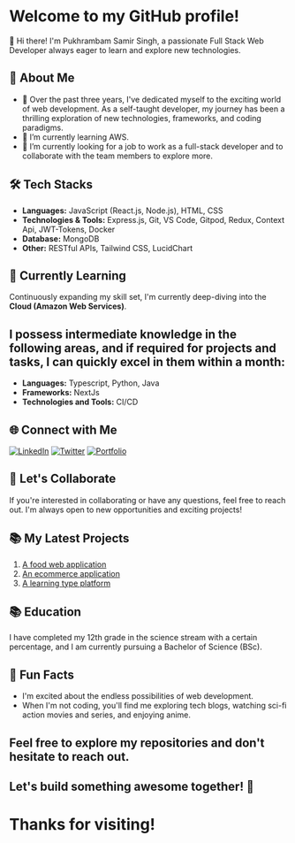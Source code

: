 # Welcome to my GitHub profile!

👋 Hi there! I'm Pukhrambam Samir Singh, a passionate Full Stack Web Developer always eager to learn and explore new technologies.

## 🚀 About Me

- 🌟 Over the past three years, I've dedicated myself to the exciting world of web development. As a self-taught developer, my journey has been a thrilling exploration of new technologies, frameworks, and coding paradigms.
- 🌱 I’m currently learning AWS.
- 👯 I’m currently looking for a job to work as a full-stack developer and to collaborate with the team members to explore more.

## 🛠️ Tech Stacks

- **Languages:** JavaScript (React.js, Node.js), HTML, CSS
- **Technologies & Tools:** Express.js, Git, VS Code, Gitpod, Redux, Context Api, JWT-Tokens, Docker
- **Database:** MongoDB
- **Other:** RESTful APIs, Tailwind CSS, LucidChart

## 🌱 Currently Learning

Continuously expanding my skill set, I'm currently deep-diving into the **Cloud (Amazon Web Services)**.

## I possess intermediate knowledge in the following areas, and if required for projects and tasks, I can quickly excel in them within a month:

- **Languages:** Typescript, Python, Java
- **Frameworks:** NextJs
- **Technologies and Tools:** CI/CD

## 🌐 Connect with Me

[![LinkedIn](https://img.shields.io/badge/LinkedIn-Connect-blue)](https://www.linkedin.com/in/samir-singh-6576bb251?lipi=urn%3Ali%3Apage%3Ad_flagship3_profile_view_base_contact_details%3BuAviPuB2S4Srq1GUTO9Fhg%3D%3D)
[![Twitter](https://img.shields.io/badge/Twitter-Follow-blue)](https://twitter.com/PukhrambamSamir)
[![Portfolio](https://img.shields.io/badge/Portfolio-Visit-brightgreen)](https://samirweb.onrender.com/)

## 🤝 Let's Collaborate

If you're interested in collaborating or have any questions, feel free to reach out. I'm always open to new opportunities and exciting projects!

## 📚 My Latest Projects

1. [A food web application](https://food-vista.onrender.com/)
2. [An ecommerce application](https://cartique.onrender.com/)
3. [A learning type platform](https://learnopia.onrender.com/)

## 📚 Education

I have completed my 12th grade in the science stream with a certain percentage, and I am currently pursuing a Bachelor of Science (BSc).

## 🎉 Fun Facts

- I'm excited about the endless possibilities of web development.
- When I'm not coding, you'll find me exploring tech blogs, watching sci-fi action movies and series, and enjoying anime.

## Feel free to explore my repositories and don't hesitate to reach out.

## Let's build something awesome together! 🚀

# Thanks for visiting!
